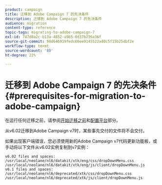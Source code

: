 ```yaml
---
product: campaign
title: 迁移到 Adobe Campaign 7 的先决条件
description: 迁移到 Adobe Campaign 7 的先决条件
audience: migration
content-type: reference
topic-tags: migrating-to-adobe-campaign-7
exl-id: 747d8a2c-b13a-4852-a9b5-0d37b236a36f
source-git-commit: 98d646919fedc66ee9145522ad0c5f15b25dbf2e
workflow-type: tm+mt
source-wordcount: '80'
ht-degree: 22%

---
```


# 迁移到 Adobe Campaign 7 的先决条件{#prerequisites-for-migration-to-adobe-campaign}

在运行任何迁移之前，请参阅[开始迁移之前](../../migration/using/before-starting-migration.md)和[配置平台](../../migration/using/configuring-your-platform.md)部分。

从v6.02迁移到Adobe Campaign v7时，某些事先交付的文件将不会交付。

如果出现客户端错误，您必须使用新的Adobe Campaign v7代码更新功能板，或手动将以下文件从v6.02实例复制到v7实例：

```
v6.02 files and spaces:
/usr/local/neolane/nl6/datakit/xtk/eng/css/dropDownMenu.css
/usr/local/neolane/nl6/datakit/xtk/eng/js/client/dropDownMenu.js
v6.1 files and spaces:
/usr/local/neolane/nl6/deprecated/xtk/css/dropDownMenu.css
/usr/local/neolane/nl6/deprecated/xtk/js/client/dropDownMenu.js  
```

